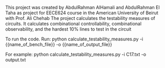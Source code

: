 This project was created by AbdulRahman AlHamali and AbdulRahman El Taha as project for EECE624 course in the American University of Beirut with Prof. Ali Chehab
The project calculates the testability measures of circuits. It calculates combinational controllability, combinational observability, and the hardest 10% lines to test in the circuit 

To run the code. Run:
python calculate_testability_measures.py -i {{name_of_bench_file}} -o {{name_of_output_file}}

For example:
python calculate_testability_measures.py -i C17.txt -o output.txt
